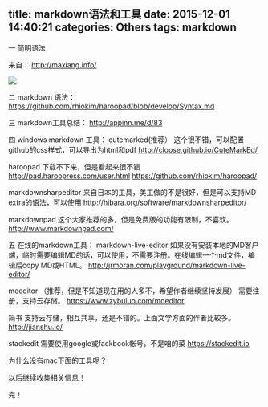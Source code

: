title: markdown语法和工具
date: 2015-12-01 14:40:21
categories: Others
tags: markdown
---
一 简明语法

来自：  http://maxiang.info/

![](http://7xoxf6.com1.z0.glb.clouddn.com/resourcemarkdown.png)

二 markdown 语法：
https://github.com/rhiokim/haroopad/blob/develop/Syntax.md
 
三 markdown工具总结：
http://appinn.me/d/83 
 
四 windows markdown 工具： 
cutemarked(推荐）
这个很不错，可以配置github的css样式，可以导出为html和pdf
http://cloose.github.io/CuteMarkEd/ 
 
haroopad
下载不下来，但是看起来很不错
http://pad.haroopress.com/user.html 
https://github.com/rhiokim/haroopad/
 
markdownsharpeditor
来自日本的工具，美工做的不是很好，但是可以支持MD extra的语法，可以使用
http://hibara.org/software/markdownsharpeditor/  
 
markdownpad
这个大家推荐的多，但是免费版的功能有限制，不喜欢。
http://www.markdownpad.com/ 
 
五 在线的markdown工具：
markdown-live-editor 
如果没有安装本地的MD客户端，临时需要编辑MD的话，可以使用，不需要注册。在线编辑一个md文件，编辑后copy MD或HTML。
http://jrmoran.com/playground/markdown-live-editor/  
 
meeditor （推荐，但是不知道现在用的人多不，希望作者继续坚持发展）
需要注册，支持云存储。
https://www.zybuluo.com/mdeditor  
 
简书
支持云存储，相互共享，还是不错的。上面文学方面的作者比较多。
http://jianshu.io/
 
stackedit
需要使用google或fackbook帐号，不是咱的菜
https://stackedit.io  

为什么没有mac下面的工具呢？

以后继续收集相关信息！
 

完！